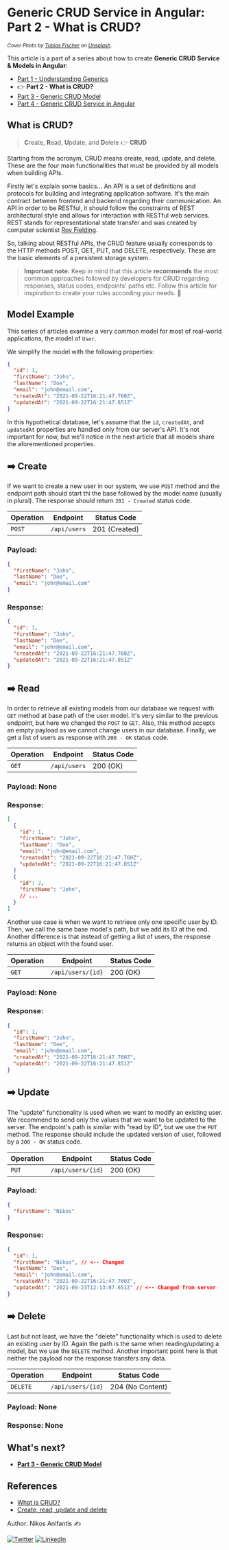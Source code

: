 # Generic CRUD Service in Angular: Part 2 - What is CRUD?

<sup>_Cover Photo by [Tobias Fischer](https://unsplash.com/@tofi?utm_source=unsplash&utm_medium=referral&utm_content=creditCopyText) on [Unsplash](https://unsplash.com/)._</sup>

This article is a part of a series about how to create **Generic CRUD Service & Models in Angular**:

- [Part 1 - Understanding Generics](https://dev.to/nikosanif/generic-crud-service-in-angular-part-1-understanding-generics-2n75)
- :point_right: **Part 2 - What is CRUD?**
- [Part 3 - Generic CRUD Model](https://dev.to/nikosanif/generic-crud-service-in-angular-part-3-generic-crud-model-2hl)
- [Part 4 - Generic CRUD Service in Angular](https://dev.to/nikosanif/generic-crud-service-in-angular-part-4-3neo)

## What is CRUD?

> **C**reate, **R**ead, **U**pdate, and **D**elete :point_right: **CRUD**

Starting from the acronym, CRUD means create, read, update, and delete. These are the four main functionalities that must be provided by all models when building APIs.

Firstly let's explain some basics... An API is a set of definitions and protocols for building and integrating application software. It's the main contract between frontend and backend regarding their communication. An API in order to be RESTful, it should follow the constraints of REST architectural style and allows for interaction with RESTful web services. REST stands for representational state transfer and was created by computer scientist [Roy Fielding](https://en.wikipedia.org/wiki/Roy_Fielding).

So, talking about RESTful APIs, the CRUD feature usually corresponds to the HTTP methods POST, GET, PUT, and DELETE, respectively. These are the basic elements of a persistent storage system.

> **Important note:** Keep in mind that this article **recommends** the most common approaches followed by developers for CRUD regarding responses, status codes, endpoints' paths etc. Follow this article for inspiration to create your rules according your needs. :rocket:

## Model Example

This series of articles examine a very common model for most of real-world applications, the model of `User`.

We simplify the model with the following properties:

```json
{
  "id": 1,
  "firstName": "John",
  "lastName": "Doe",
  "email": "john@email.com",
  "createdAt": "2021-09-22T16:21:47.760Z",
  "updatedAt": "2021-09-22T16:21:47.851Z"
}
```

In this hypothetical database, let's assume that the `id`, `createdAt`, and `updatedAt` properties are handled only from our server's API. It's not important for now, but we'll notice in the next article that all models share the aforementioned properties.

## :arrow_right: Create

If we want to create a new user in our system, we use `POST` method and the endpoint path should start thi the base followed by the model name (usually in plural). The response should return `201 - Created` status code.

| Operation | Endpoint     | Status Code   |
| --------- | ------------ | ------------- |
| `POST`    | `/api/users` | 201 (Created) |

### Payload:

```json
{
  "firstName": "John",
  "lastName": "Doe",
  "email": "john@email.com"
}
```

### Response:

```json
{
  "id": 1,
  "firstName": "John",
  "lastName": "Doe",
  "email": "john@email.com",
  "createdAt": "2021-09-22T16:21:47.760Z",
  "updatedAt": "2021-09-22T16:21:47.851Z"
}
```

## :arrow_right: Read

In order to retrieve all existing models from our database we request with `GET` method at base path of the user model. It's very similar to the previous endpoint, but here we changed the `POST` to `GET`. Also, this method accepts an empty payload as we cannot change users in our database. Finally, we get a list of users as response with `200 - OK` status code.

| Operation | Endpoint     | Status Code |
| --------- | ------------ | ----------- |
| `GET`     | `/api/users` | 200 (OK)    |

### Payload: **None**

### Response:

```json
[
  {
    "id": 1,
    "firstName": "John",
    "lastName": "Doe",
    "email": "john@email.com",
    "createdAt": "2021-09-22T16:21:47.760Z",
    "updatedAt": "2021-09-22T16:21:47.851Z"
  }
  {
    "id": 2,
    "firstName": "John",
    // ...
  }
]
```

Another use case is when we want to retrieve only one specific user by ID. Then, we call the same base model's path, but we add its ID at the end. Another difference is that instead of getting a list of users, the response returns an object with the found user.

| Operation | Endpoint          | Status Code |
| --------- | ----------------- | ----------- |
| `GET`     | `/api/users/{id}` | 200 (OK)    |

### Payload: **None**

### Response:

```json
{
  "id": 1,
  "firstName": "John",
  "lastName": "Doe",
  "email": "john@email.com",
  "createdAt": "2021-09-22T16:21:47.760Z",
  "updatedAt": "2021-09-22T16:21:47.851Z"
}
```

## :arrow_right: Update

The "update" functionality is used when we want to modify an existing user. We recommend to send only the values that we want to be updated to the server. The endpoint's path is similar with "read by ID", but we use the `PUT` method. The response should include the updated version of user, followed by a `200 - OK` status code.

| Operation | Endpoint          | Status Code |
| --------- | ----------------- | ----------- |
| `PUT`     | `/api/users/{id}` | 200 (OK)    |

### Payload:

```json
{
  "firstName": "Nikos"
}
```

### Response:

```json
{
  "id": 1,
  "firstName": "Nikos", // <-- Changed
  "lastName": "Doe",
  "email": "john@email.com",
  "createdAt": "2021-09-22T16:21:47.760Z",
  "updatedAt": "2021-09-23T12:13:07.651Z" // <-- Changed from server
}
```

## :arrow_right: Delete

Last but not least, we have the "delete" functionality which is used to delete an existing user by ID. Again the path is the same when reading/updating a model, but we use the `DELETE` method. Another important point here is that neither the payload nor the response transfers any data.

| Operation | Endpoint          | Status Code      |
| --------- | ----------------- | ---------------- |
| `DELETE`  | `/api/users/{id}` | 204 (No Content) |

### Payload: **None**

### Response: **None**

## What's next?

- **[Part 3 - Generic CRUD Model](https://dev.to/nikosanif/generic-crud-service-in-angular-part-3-generic-crud-model-2hl)**

## References

- [What is CRUD?](https://www.codecademy.com/articles/what-is-crud)
- [Create, read, update and delete](https://en.wikipedia.org/wiki/Create,_read,_update_and_delete)

Author: Nikos Anifantis ✍️

[![Twitter](https://img.shields.io/twitter/url/https/twitter.com/nikosanif.svg?style=social&label=Follow%20nikosanif)](https://twitter.com/nikosanif) [![LinkedIn](https://img.shields.io/badge/LinkedIn-blue?style=social&style=flat&logo=linkedin&labelColor=blue&label=Connect%20Nikos%20Anifantis)](https://www.linkedin.com/in/nikosanifantis/)
